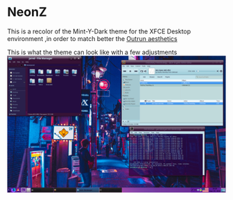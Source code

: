 # NeonZ 

This is a recolor of the Mint-Y-Dark theme for the XFCE Desktop environment ,in order to match better the [Outrun aesthetics](https://www.reddit.com/r/outrun/)

This is what the theme can look like with a few adjustments 
![screenshot](screenshotBen.png)